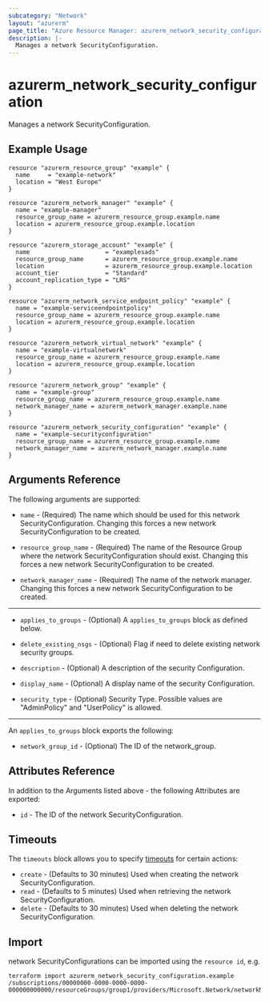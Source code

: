 ```yaml
---
subcategory: "Network"
layout: "azurerm"
page_title: "Azure Resource Manager: azurerm_network_security_configuration"
description: |-
  Manages a network SecurityConfiguration.
---
```


# azurerm_network_security_configuration

Manages a network SecurityConfiguration.

## Example Usage

```hcl
resource "azurerm_resource_group" "example" {
  name     = "example-network"
  location = "West Europe"
}

resource "azurerm_network_manager" "example" {
  name = "example-manager"
  resource_group_name = azurerm_resource_group.example.name
  location = azurerm_resource_group.example.location
}

resource "azurerm_storage_account" "example" {
  name                     = "examplesads"
  resource_group_name      = azurerm_resource_group.example.name
  location                 = azurerm_resource_group.example.location
  account_tier             = "Standard"
  account_replication_type = "LRS"
}

resource "azurerm_network_service_endpoint_policy" "example" {
  name = "example-serviceendpointpolicy"
  resource_group_name = azurerm_resource_group.example.name
  location = azurerm_resource_group.example.location
}

resource "azurerm_network_virtual_network" "example" {
  name = "example-virtualnetwork"
  resource_group_name = azurerm_resource_group.example.name
  location = azurerm_resource_group.example.location
}

resource "azurerm_network_group" "example" {
  name = "example-group"
  resource_group_name = azurerm_resource_group.example.name
  network_manager_name = azurerm_network_manager.example.name
}

resource "azurerm_network_security_configuration" "example" {
  name = "example-securityconfiguration"
  resource_group_name = azurerm_resource_group.example.name
  network_manager_name = azurerm_network_manager.example.name
}
```

## Arguments Reference

The following arguments are supported:

* `name` - (Required) The name which should be used for this network SecurityConfiguration. Changing this forces a new network SecurityConfiguration to be created.

* `resource_group_name` - (Required) The name of the Resource Group where the network SecurityConfiguration should exist. Changing this forces a new network SecurityConfiguration to be created.

* `network_manager_name` - (Required) The name of the network manager. Changing this forces a new network SecurityConfiguration to be created.

---

* `applies_to_groups` - (Optional) A `applies_to_groups` block as defined below.

* `delete_existing_nsgs` - (Optional) Flag if need to delete existing network security groups.

* `description` - (Optional) A description of the security Configuration.

* `display_name` - (Optional) A display name of the security Configuration.

* `security_type` - (Optional) Security Type. Possible values are "AdminPolicy" and "UserPolicy" is allowed.

---

An `applies_to_groups` block exports the following:

* `network_group_id` - (Optional) The ID of the network_group.

## Attributes Reference

In addition to the Arguments listed above - the following Attributes are exported:

* `id` - The ID of the network SecurityConfiguration.

## Timeouts

The `timeouts` block allows you to specify [timeouts](https://www.terraform.io/docs/configuration/resources.html#timeouts) for certain actions:

* `create` - (Defaults to 30 minutes) Used when creating the network SecurityConfiguration.
* `read` - (Defaults to 5 minutes) Used when retrieving the network SecurityConfiguration.
* `delete` - (Defaults to 30 minutes) Used when deleting the network SecurityConfiguration.

## Import

network SecurityConfigurations can be imported using the `resource id`, e.g.

```shell
terraform import azurerm_network_security_configuration.example /subscriptions/00000000-0000-0000-0000-000000000000/resourceGroups/group1/providers/Microsoft.Network/networkManagers/networkManager1/securityConfigurations/configuration1
```